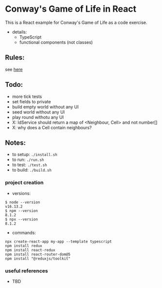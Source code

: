 
Conway's Game of Life in React
=========

This is a React example for Conway's Game of Life as a code exercise.

* details:
    - TypeScript
    - functional components (not classes)

Rules:
---------

see [here](https://en.wikipedia.org/wiki/Conway%27s_Game_of_Life)

Todo:
---------

* more tick tests
* set fields to private
* build empty world without any UI
* seed world without any UI
* play round withotu any UI
* X: IdService should return a map of <Neighbour, Cell> and not number[]
* X: why does a Cell contain neighbours?

Notes:
---------

* to setup: `./install.sh`
* to run: `./run.sh`
* to test: `./test.sh`
* to build: `./build.sh`

### project creation

* versions:
```
$ node --version
v16.13.2
$ npm --version
8.1.2
$ npx --version
8.1.2
```

* commands:
```
npx create-react-app my-app --template typescript
npm install redux
npm install react-redux
npm install react-router-dom@5
npm install "@reduxjs/toolkit"
```

### useful references

* TBD
